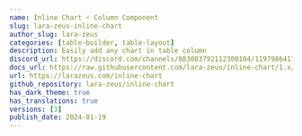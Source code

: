 ```yaml
---
name: Inline Chart ⚡️ Column Component
slug: lara-zeus-inline-chart
author_slug: lara-zeus
categories: [table-builder, table-layout]
description: Easily add any chart in table column
discord_url: https://discord.com/channels/883083792112300104/1197986417855430820
docs_url: https://raw.githubusercontent.com/lara-zeus/inline-chart/1.x/docs/filament.md
url: https://larazeus.com/inline-chart
github_repository: lara-zeus/inline-chart
has_dark_theme: true
has_translations: true
versions: [3]
publish_date: 2024-01-19
---
```

